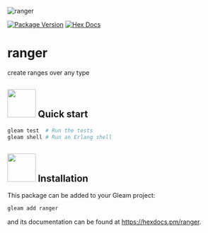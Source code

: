 ![ranger](https://raw.githubusercontent.com/massivefermion/ranger/main/banner.png)

[![Package Version](https://img.shields.io/hexpm/v/ranger)](https://hex.pm/packages/ranger)
[![Hex Docs](https://img.shields.io/badge/hex-docs-ffaff3)](https://hexdocs.pm/ranger/)

# ranger

create ranges over any type

## <img width=64 src="https://raw.githubusercontent.com/massivefermion/ranger/main/icon.png"> Quick start

```sh
gleam test  # Run the tests
gleam shell # Run an Erlang shell
```

## <img width=64 src="https://raw.githubusercontent.com/massivefermion/ranger/main/icon.png"> Installation

This package can be added to your Gleam project:

```sh
gleam add ranger
```

and its documentation can be found at <https://hexdocs.pm/ranger>.
